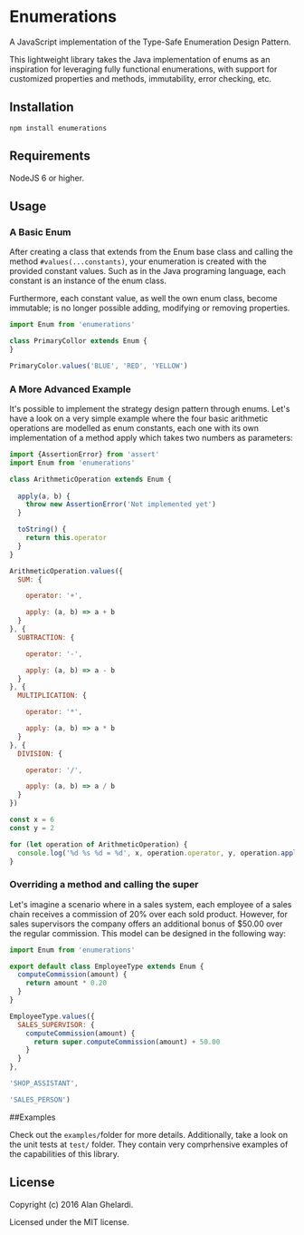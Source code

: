 # Enumerations

A JavaScript implementation of the Type-Safe Enumeration Design Pattern.

This lightweight library takes the Java implementation of enums as an inspiration for leveraging fully functional enumerations, with support for customized properties and methods, immutability, error checking, etc.

## Installation

```shell
npm install enumerations
```

## Requirements

NodeJS 6 or higher.

## Usage

### A Basic Enum

After creating a class that extends from the Enum base class and calling the method `#values(...constants)`, your enumeration is created with the provided constant values. Such as in the Java programing language, each constant is an instance of the enum class.

Furthermore, each constant value, as well the own enum class, become immutable; is no longer possible adding, modifying or removing properties.

```js
import Enum from 'enumerations'

class PrimaryCollor extends Enum {
}

PrimaryColor.values('BLUE', 'RED', 'YELLOW')

```

### A More Advanced Example

It's possible to implement the strategy design pattern through enums. Let's have a look on a very simple example where the four basic arithmetic operations are modelled as enum constants, each one with its own implementation of a method apply which takes two numbers as parameters:  

```js
import {AssertionError} from 'assert'
import Enum from 'enumerations'

class ArithmeticOperation extends Enum {
  
  apply(a, b) {
    throw new AssertionError('Not implemented yet')
  }

  toString() {
    return this.operator
  }
}

ArithmeticOperation.values({
  SUM: {

    operator: '+',

    apply: (a, b) => a + b
  }
}, {
  SUBTRACTION: {

    operator: '-',

    apply: (a, b) => a - b
  }
}, {
  MULTIPLICATION: {

    operator: '*',

    apply: (a, b) => a * b
  }
}, {
  DIVISION: {

    operator: '/',

    apply: (a, b) => a / b
  }
})

const x = 6
const y = 2

for (let operation of ArithmeticOperation) {
  console.log('%d %s %d = %d', x, operation.operator, y, operation.apply(x, y))
}
```

### Overriding a method and calling the super

Let's imagine a scenario where in a sales system, each employee of a sales chain receives a commission of 20% over each sold product. However, for sales supervisors the company offers an additional bonus of $50.00 over the regular commission. This model can be designed in the following way: 

```js
import Enum from 'enumerations'

export default class EmployeeType extends Enum {
  computeCommission(amount) {
    return amount * 0.20
  }
}

EmployeeType.values({
  SALES_SUPERVISOR: {
    computeCommission(amount) {
      return super.computeCommission(amount) + 50.00
    }
  }
},

'SHOP_ASSISTANT',

'SALES_PERSON')
```

##Examples

Check out the `examples/`folder for more details. Additionally, take a look on the unit tests at `test/` folder. They contain very  comprhensive examples of the capabilities of this library.

## License

Copyright (c) 2016 Alan Ghelardi.

Licensed under the MIT license.
